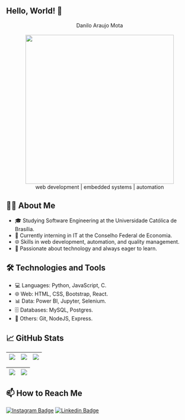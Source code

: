 ## Hello, World! 👋

<div style="display: inline_block" align="center">
  Danilo Araujo Mota
  <br><br>
  <img width="400" src="https://media1.tenor.com/m/8wBCqZH60U8AAAAC/computer-cat.gif" />
  <br>
 web development | embedded systems | automation 
</div>

## 👨‍💻 About Me

- 🎓 Studying Software Engineering at the Universidade Católica de Brasília.
- 💼 Currently interning in IT at the Conselho Federal de Economia.
- 🌐 Skills in web development, automation, and quality management.
- 🚀 Passionate about technology and always eager to learn.

## 🛠️ Technologies and Tools

- 💻 Languages: Python, JavaScript, C.
- 🌐 Web: HTML, CSS, Bootstrap, React.
- 📊 Data: Power BI, Jupyter, Selenium.
- 🗄️ Databases: MySQL, Postgres.
- 🚀 Others: Git, NodeJS, Express.

## 📈 GitHub Stats

| ![](http://github-profile-summary-cards.vercel.app/api/cards/stats?username=DaniloArujo&theme=nord_dark) | ![](http://github-profile-summary-cards.vercel.app/api/cards/repos-per-language?username=DaniloArujo&hide=Html&theme=nord_dark) | ![](http://github-profile-summary-cards.vercel.app/api/cards/most-commit-language?username=DaniloArujo&theme=nord_dark) |
| :-: | :-: | :-: |

| ![](http://github-profile-summary-cards.vercel.app/api/cards/profile-details?username=DaniloArujo&theme=nord_dark) | ![](https://github-readme-streak-stats.herokuapp.com/?user=DaniloArujo&hide_border=true&date_format=M%20j%5B%2C%20Y%5D&background=2D3742&stroke=2D3742&ring=6bbbca&fire=6bbbca&currStreakNum=fff&sideNums=6bbbca&currStreakLabel=6bbbca&sideLabels=fff&dates=fff) |
| :-: | :-: |

## 📫 How to Reach Me

[![Instagram Badge](https://img.shields.io/badge/Instagram-E4405F?style=for-the-badge&logo=instagram&logoColor=white)](https://www.instagram.com/danilo_araujomta/)
[![Linkedin Badge](https://img.shields.io/badge/-Linkedin-blue?style=for-the-badge&logo=Linkedin&logoColor=white&link=https://github.com/danilo-araujo-mota-b1342b219/)](https://www.linkedin.com/in/danilo-araujo-mota-b1342b219/)
